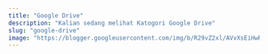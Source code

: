 ```yaml
---
title: "Google Drive"
description: "Kalian sedang melihat Katogori Google Drive"
slug: "google-drive"
image: "https://blogger.googleusercontent.com/img/b/R29vZ2xl/AVvXsEiHwRgFMeHcXYbgQRas2ksAYOhqx1qmnKlMytELmylBHTFXlRfdF5G_hSwsAxng-zH30lmmiybrf-EYgnxjjRnqf39pxjDo0hFqsh4VxozeVXzKkXJ7-rR2qCfgo6OkSAPB71upTKxPQe2WM2dsK5pARrfTsSjIEGrIQ4KlSh86B-mCms19cfwYaNDTvNDB/s250-rw/google-drive.jpg"
---
```

